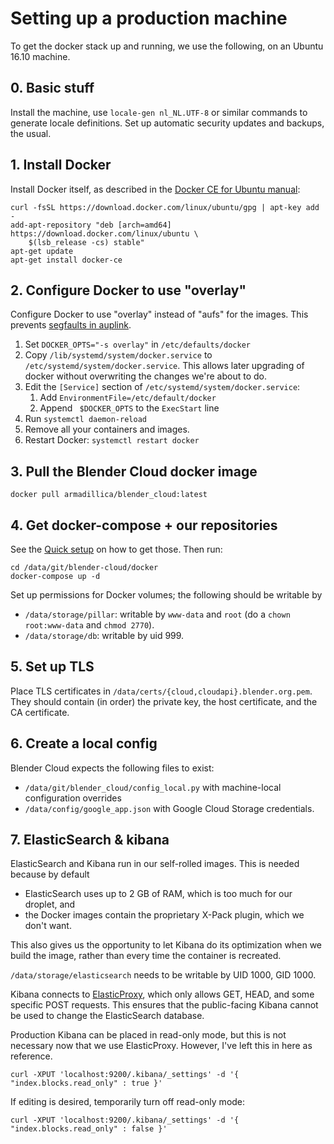 # Setting up a production machine

To get the docker stack up and running, we use the following, on an Ubuntu 16.10 machine.

## 0. Basic stuff

Install the machine, use `locale-gen nl_NL.UTF-8` or similar commands to generate locale
definitions. Set up automatic security updates and backups, the usual.

## 1. Install Docker

Install Docker itself, as described in the
   [Docker CE for Ubuntu manual](https://store.docker.com/editions/community/docker-ce-server-ubuntu?tab=description):

    curl -fsSL https://download.docker.com/linux/ubuntu/gpg | apt-key add -
    add-apt-repository "deb [arch=amd64] https://download.docker.com/linux/ubuntu \
        $(lsb_release -cs) stable"
    apt-get update
    apt-get install docker-ce

## 2. Configure Docker to use "overlay"

Configure Docker to use "overlay" instead of "aufs" for the images. This prevents
[segfaults in auplink](https://bugs.launchpad.net/ubuntu/+source/aufs-tools/+bug/1442568).

1. Set `DOCKER_OPTS="-s overlay"` in `/etc/defaults/docker`
2. Copy `/lib/systemd/system/docker.service` to `/etc/systemd/system/docker.service`.
   This allows later upgrading of docker without overwriting the changes we're about to do.
2. Edit the `[Service]` section of `/etc/systemd/system/docker.service`:
    1. Add `EnvironmentFile=/etc/default/docker`
    2. Append ` $DOCKER_OPTS` to the `ExecStart` line
3. Run `systemctl daemon-reload`
4. Remove all your containers and images.
5. Restart Docker: `systemctl restart docker`

## 3. Pull the Blender Cloud docker image

`docker pull armadillica/blender_cloud:latest`

## 4. Get docker-compose + our repositories

See the [Quick setup](../README.md) on how to get those. Then run:

    cd /data/git/blender-cloud/docker
    docker-compose up -d


Set up permissions for Docker volumes; the following should be writable by

- `/data/storage/pillar`: writable by `www-data` and `root` (do a `chown root:www-data`
  and `chmod 2770`).
- `/data/storage/db`: writable by uid 999.


## 5. Set up TLS

Place TLS certificates in `/data/certs/{cloud,cloudapi}.blender.org.pem`.
They should contain (in order) the private key, the host certificate, and the
CA certificate.

## 6. Create a local config

Blender Cloud expects the following files to exist:

- `/data/git/blender_cloud/config_local.py` with machine-local configuration overrides
- `/data/config/google_app.json` with Google Cloud Storage credentials.


## 7. ElasticSearch & kibana

ElasticSearch and Kibana run in our self-rolled images. This is needed because by default

- ElasticSearch uses up to 2 GB of RAM, which is too much for our droplet, and
- the Docker images contain the proprietary X-Pack plugin, which we don't want.

This also gives us the opportunity to let Kibana do its optimization when we build the image, rather
than every time the container is recreated.

`/data/storage/elasticsearch` needs to be writable by UID 1000, GID 1000.

Kibana connects to [ElasticProxy](https://github.com/armadillica/elasticproxy), which only allows
GET, HEAD, and some specific POST requests. This ensures that the public-facing Kibana cannot be
used to change the ElasticSearch database.

Production Kibana can be placed in read-only mode, but this is not necessary now that we use
ElasticProxy. However, I've left this in here as reference.

`curl -XPUT 'localhost:9200/.kibana/_settings' -d '{ "index.blocks.read_only" : true }'`

If editing is desired, temporarily turn off read-only mode:

`curl -XPUT 'localhost:9200/.kibana/_settings' -d '{ "index.blocks.read_only" : false }'`
